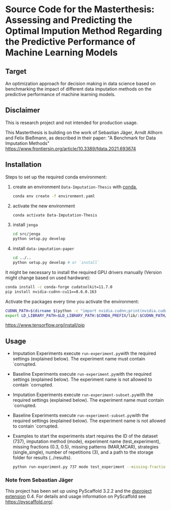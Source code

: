 # Source Code for the Masterthesis: Assessing and Predicting the Optimal Impution Method Regarding the Predictive Performance of Machine Learning Models

## Target 
An optimization approach for decision making in data science based on benchmarking the impact of different data imputation methods on the predictive performance of machine learning models.

## Disclaimer

This is research project and not intended for production usage.

This Masterthesis is building on the work of Sebastian Jäger, Arndt Allhorn and Felix Bießmann, as described in their paper: "A Benchmark for Data Imputation Methods"
https://www.frontiersin.org/article/10.3389/fdata.2021.693674




## Installation

Steps to set up the required conda environment:

1. create an environment `Data-Imputation-Thesis` with [conda],
   ```bash
   conda env create -f environment.yaml
   ```
2. activate the new environment
   ```bash
   conda activate Data-Imputation-Thesis
   ```
3. install `jenga` 
   ```bash
   cd src/jenga
   python setup.py develop
   ```
4. install `data-imputation-paper`
   ```bash
   cd ../..
   python setup.py develop # or `install`
   ```
It might be necessary to install the required GPU drivers manually (Version might change based on used hardware):
   ```bash
   conda install -c conda-forge cudatoolkit=11.7.0
   pip install nvidia-cudnn-cu11==8.6.0.163
   ```
Activate the packages every time you activate the environment:
   ```bash
   CUDNN_PATH=$(dirname $(python -c "import nvidia.cudnn;print(nvidia.cudnn.__file__)"))
   export LD_LIBRARY_PATH=$LD_LIBRARY_PATH:$CONDA_PREFIX/lib/:$CUDNN_PATH/lib
   ```
https://www.tensorflow.org/install/pip


## Usage

- Imputation Experiments
  execute `run-experiment.py`with the required settings (explained below). The experiment name must contain `corrupted.

- Baseline Experiments
  execute `run-experiment.py`with the required settings (explained below). The experiment name is not allowed to contain `corrupted.

- Imputation Experiments
  execute `run-experiment-subset.py`with the required settings (explained below). The experiment name must contain `corrupted.

- Baseline Experiments
  execute `run-experiment-subset.py`with the required settings (explained below). The experiment name is not allowed to contain `corrupted.


- Examples to start the experiments
  start requires the ID of the dataset (737), imputation method (mode), experiment name (test_experiment), missing fractions (0.3, 0.5), missing patterns (MAR,MCAR), strategies (single_single), number of repetitions (3), and a path to the storage folder for results (../results).

  ```bash
  python run-experiment.py 737 mode test_experiment --missing-fractions 0.3,0.5 --missing-types MAR,MCAR --strategies single_single --num-repetitions 3 --base-path ../results
  ```




### Note from Sebastian Jäger

This project has been set up using PyScaffold 3.2.2 and the [dsproject extension] 0.4.
For details and usage information on PyScaffold see https://pyscaffold.org/.

[conda]: https://docs.conda.io/
[pre-commit]: https://pre-commit.com/
[Jupyter]: https://jupyter.org/
[nbstripout]: https://github.com/kynan/nbstripout
[Google style]: http://google.github.io/styleguide/pyguide.html#38-comments-and-docstrings
[dsproject extension]: https://github.com/pyscaffold/pyscaffoldext-dsproject
